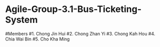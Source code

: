 # Agile-Group-3.1-Bus-Ticketing-System
#Members
#1. Chong Jin Hui
#2. Chong Zhan Yi
#3. Chong Kah Hou
#4. Chia Wai Bin
#5. Cho Kha Ming
